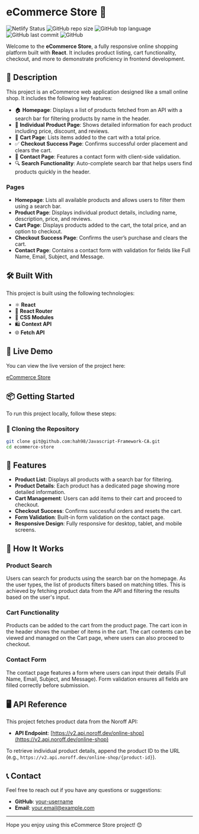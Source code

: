 # eCommerce Store 🛒

![Netlify Status](https://api.netlify.com/api/v1/badges/your-netlify-badge-here/deploy-status)
![GitHub repo size](https://img.shields.io/github/repo-size/hah98/Javascript-Framework-CA)
![GitHub top language](https://img.shields.io/github/languages/top/hah98/Javascript-Framework-CA)
![GitHub last commit](https://img.shields.io/github/last-commit/hah98/Javascript-Framework-CA)
![GitHub](https://img.shields.io/github/license/hah98/Javascript-Framework-CA)

Welcome to the **eCommerce Store**, a fully responsive online shopping platform built with **React**. It includes product listing, cart functionality, checkout, and more to demonstrate proficiency in frontend development.

## 📜 Description

This project is an eCommerce web application designed like a small online shop. It includes the following key features:

- 🏠 **Homepage**: Displays a list of products fetched from an API with a search bar for filtering products by name in the header.
- 📄 **Individual Product Page**: Shows detailed information for each product including price, discount, and reviews.
- 🛒 **Cart Page**: Lists items added to the cart with a total price.
- ✅ **Checkout Success Page**: Confirms successful order placement and clears the cart.
- 📝 **Contact Page**: Features a contact form with client-side validation.
- 🔍 **Search Functionality**: Auto-complete search bar that helps users find products quickly in the header.
  
### Pages

- **Homepage**: Lists all available products and allows users to filter them using a search bar.
- **Product Page**: Displays individual product details, including name, description, price, and reviews.
- **Cart Page**: Displays products added to the cart, the total price, and an option to checkout.
- **Checkout Success Page**: Confirms the user’s purchase and clears the cart.
- **Contact Page**: Contains a contact form with validation for fields like Full Name, Email, Subject, and Message.

## 🛠️ Built With

This project is built using the following technologies:

- ⚛️ **React**
- 🧰 **React Router**
- 🎨 **CSS Modules**
- 🛍️ **Context API**
- 🌐 **Fetch API**

## 🚀 Live Demo

You can view the live version of the project here:

[eCommerce Store](https://your-netlify-site-link.com)

## 📦 Getting Started

To run this project locally, follow these steps:

### 🔽 Cloning the Repository

```bash
git clone git@github.com:hah98/Javascript-Framework-CA.git
cd ecommerce-store
```
## 📄 Features

- **Product List**: Displays all products with a search bar for filtering.
- **Product Details**: Each product has a dedicated page showing more detailed information.
- **Cart Management**: Users can add items to their cart and proceed to checkout.
- **Checkout Success**: Confirms successful orders and resets the cart.
- **Form Validation**: Built-in form validation on the contact page.
- **Responsive Design**: Fully responsive for desktop, tablet, and mobile screens.

## 📑 How It Works

### Product Search
Users can search for products using the search bar on the homepage. As the user types, the list of products filters based on matching titles. This is achieved by fetching product data from the API and filtering the results based on the user's input.

### Cart Functionality
Products can be added to the cart from the product page. The cart icon in the header shows the number of items in the cart. The cart contents can be viewed and managed on the Cart page, where users can also proceed to checkout.

### Contact Form
The contact page features a form where users can input their details (Full Name, Email, Subject, and Message). Form validation ensures all fields are filled correctly before submission.

## 🖥️ API Reference

This project fetches product data from the Noroff API:

- **API Endpoint**: [https://v2.api.noroff.dev/online-shop](https://v2.api.noroff.dev/online-shop)

To retrieve individual product details, append the product ID to the URL (e.g., `https://v2.api.noroff.dev/online-shop/{product-id}`).

## 📞 Contact

Feel free to reach out if you have any questions or suggestions:

- **GitHub**: [your-username](https://github.com/your-username)
- **Email**: your.email@example.com

---

Hope you enjoy using this eCommerce Store project! 😊
